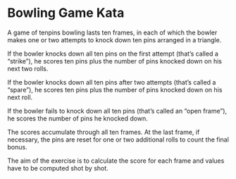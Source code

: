 # Bowling Game Kata

A game of tenpins bowling lasts ten frames, in each of which the bowler makes one or two attempts to knock down ten pins arranged in a triangle. 

If the bowler knocks down all ten pins on the first attempt (that’s called a “strike”), he scores ten pins plus the number of pins knocked down on his next two rolls. 

If the bowler knocks down all ten pins after two attempts (that’s called a “spare”), he scores ten pins plus the number of pins knocked down on his next roll. 

If the bowler fails to knock down all ten pins (that’s called an “open frame”), he scores the number of pins he knocked down. 

The scores accumulate through all ten frames. At the last frame, if necessary, the pins are reset for one or two additional rolls to count the final bonus. 


The aim of the exercise is to calculate the score for each frame and values have to be computed shot by shot.
